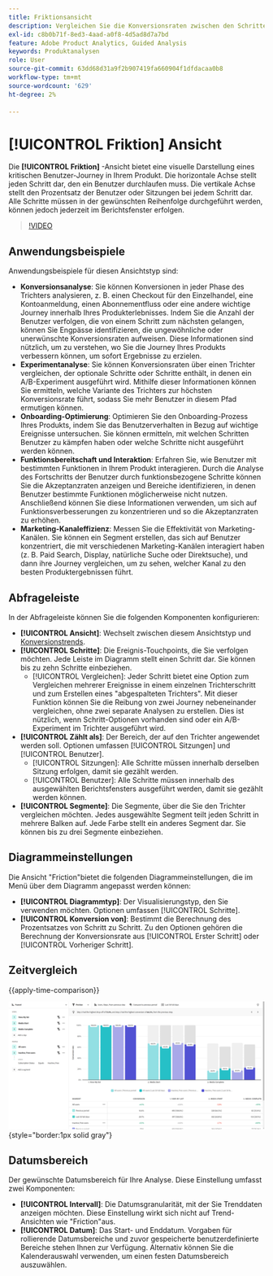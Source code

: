 ```yaml
---
title: Friktionsansicht
description: Vergleichen Sie die Konversionsraten zwischen den Schritten.
exl-id: c8b0b71f-8ed3-4aad-a0f8-4d5ad8d7a7bd
feature: Adobe Product Analytics, Guided Analysis
keywords: Produktanalysen
role: User
source-git-commit: 63dd68d31a9f2b907419fa660904f1dfdacaa0b8
workflow-type: tm+mt
source-wordcount: '629'
ht-degree: 2%

---
```


# [!UICONTROL Friktion] Ansicht

Die **[!UICONTROL Friktion]** -Ansicht bietet eine visuelle Darstellung eines kritischen Benutzer-Journey in Ihrem Produkt. Die horizontale Achse stellt jeden Schritt dar, den ein Benutzer durchlaufen muss. Die vertikale Achse stellt den Prozentsatz der Benutzer oder Sitzungen bei jedem Schritt dar. Alle Schritte müssen in der gewünschten Reihenfolge durchgeführt werden, können jedoch jederzeit im Berichtsfenster erfolgen.

>[!VIDEO](https://video.tv.adobe.com/v/3421663/?learn=on)

## Anwendungsbeispiele

Anwendungsbeispiele für diesen Ansichtstyp sind:

* **Konversionsanalyse**: Sie können Konversionen in jeder Phase des Trichters analysieren, z. B. einen Checkout für den Einzelhandel, eine Kontoanmeldung, einen Abonnementfluss oder eine andere wichtige Journey innerhalb Ihres Produkterlebnisses. Indem Sie die Anzahl der Benutzer verfolgen, die von einem Schritt zum nächsten gelangen, können Sie Engpässe identifizieren, die ungewöhnliche oder unerwünschte Konversionsraten aufweisen. Diese Informationen sind nützlich, um zu verstehen, wo Sie die Journey Ihres Produkts verbessern können, um sofort Ergebnisse zu erzielen.
* **Experimentanalyse**: Sie können Konversionsraten über einen Trichter vergleichen, der optionale Schritte oder Schritte enthält, in denen ein A/B-Experiment ausgeführt wird. Mithilfe dieser Informationen können Sie ermitteln, welche Variante des Trichters zur höchsten Konversionsrate führt, sodass Sie mehr Benutzer in diesem Pfad ermutigen können.
* **Onboarding-Optimierung**: Optimieren Sie den Onboarding-Prozess Ihres Produkts, indem Sie das Benutzerverhalten in Bezug auf wichtige Ereignisse untersuchen. Sie können ermitteln, mit welchen Schritten Benutzer zu kämpfen haben oder welche Schritte nicht ausgeführt werden können.
* **Funktionsbereitschaft und Interaktion**: Erfahren Sie, wie Benutzer mit bestimmten Funktionen in Ihrem Produkt interagieren. Durch die Analyse des Fortschritts der Benutzer durch funktionsbezogene Schritte können Sie die Akzeptanzraten anzeigen und Bereiche identifizieren, in denen Benutzer bestimmte Funktionen möglicherweise nicht nutzen. Anschließend können Sie diese Informationen verwenden, um sich auf Funktionsverbesserungen zu konzentrieren und so die Akzeptanzraten zu erhöhen.
* **Marketing-Kanaleffizienz**: Messen Sie die Effektivität von Marketing-Kanälen. Sie können ein Segment erstellen, das sich auf Benutzer konzentriert, die mit verschiedenen Marketing-Kanälen interagiert haben (z. B. Paid Search, Display, natürliche Suche oder Direktsuche), und dann ihre Journey vergleichen, um zu sehen, welcher Kanal zu den besten Produktergebnissen führt.

## Abfrageleiste

In der Abfrageleiste können Sie die folgenden Komponenten konfigurieren:

* **[!UICONTROL Ansicht]**: Wechselt zwischen diesem Ansichtstyp und [Konversionstrends](conversion-trends.md).
* **[!UICONTROL Schritte]**: Die Ereignis-Touchpoints, die Sie verfolgen möchten. Jede Leiste im Diagramm stellt einen Schritt dar. Sie können bis zu zehn Schritte einbeziehen.
   * [!UICONTROL Vergleichen]: Jeder Schritt bietet eine Option zum Vergleichen mehrerer Ereignisse in einem einzelnen Trichterschritt und zum Erstellen eines &quot;abgespalteten Trichters&quot;. Mit dieser Funktion können Sie die Reibung von zwei Journey nebeneinander vergleichen, ohne zwei separate Analysen zu erstellen. Dies ist nützlich, wenn Schritt-Optionen vorhanden sind oder ein A/B-Experiment im Trichter ausgeführt wird.
* **[!UICONTROL Zählt als]**: Der Bereich, der auf den Trichter angewendet werden soll. Optionen umfassen [!UICONTROL Sitzungen] und [!UICONTROL Benutzer].
   * [!UICONTROL Sitzungen]: Alle Schritte müssen innerhalb derselben Sitzung erfolgen, damit sie gezählt werden.
   * [!UICONTROL Benutzer]: Alle Schritte müssen innerhalb des ausgewählten Berichtsfensters ausgeführt werden, damit sie gezählt werden können.
* **[!UICONTROL Segmente]**: Die Segmente, über die Sie den Trichter vergleichen möchten. Jedes ausgewählte Segment teilt jeden Schritt in mehrere Balken auf. Jede Farbe stellt ein anderes Segment dar. Sie können bis zu drei Segmente einbeziehen.

## Diagrammeinstellungen

Die Ansicht &quot;Friction&quot;bietet die folgenden Diagrammeinstellungen, die im Menü über dem Diagramm angepasst werden können:

* **[!UICONTROL Diagrammtyp]**: Der Visualisierungstyp, den Sie verwenden möchten. Optionen umfassen [!UICONTROL Schritte].
* **[!UICONTROL Konversion von]**: Bestimmt die Berechnung des Prozentsatzes von Schritt zu Schritt. Zu den Optionen gehören die Berechnung der Konversionsrate aus [!UICONTROL Erster Schritt] oder [!UICONTROL Vorheriger Schritt].

## Zeitvergleich

{{apply-time-comparison}}

![Fristvergleich](../assets/friction-compare.png){style="border:1px solid gray"}

## Datumsbereich

Der gewünschte Datumsbereich für Ihre Analyse. Diese Einstellung umfasst zwei Komponenten:

* **[!UICONTROL Intervall]**: Die Datumsgranularität, mit der Sie Trenddaten anzeigen möchten. Diese Einstellung wirkt sich nicht auf Trend-Ansichten wie &quot;Friction&quot;aus.
* **[!UICONTROL Datum]**: Das Start- und Enddatum. Vorgaben für rollierende Datumsbereiche und zuvor gespeicherte benutzerdefinierte Bereiche stehen Ihnen zur Verfügung. Alternativ können Sie die Kalenderauswahl verwenden, um einen festen Datumsbereich auszuwählen.
